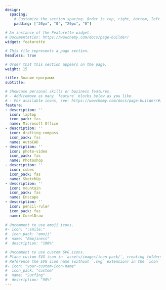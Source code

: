 ```yaml
---
design:
  spacing:
    # Customize the section spacing. Order is top, right, bottom, left.
    padding: ["20px", "0", "20px", "0"]
    
# An instance of the Featurette widget.
# Documentation: https://wowchemy.com/docs/page-builder/
widget: featurette

# This file represents a page section.
headless: true

# Order that this section appears on the page.
weight: 15

title: Знание программ
subtitle:

# Showcase personal skills or business features.
# - Add/remove as many `feature` blocks below as you like.
# - For available icons, see: https://wowchemy.com/docs/page-builder/#icons
feature:
- description: ''
  icon: laptop
  icon_pack: fas
  name: Microsoft Office
- description: ''
  icon: drafting-compass
  icon_pack: fas
  name: AutoCAD
- description: ''
  icon: photo-video
  icon_pack: fas
  name: Photoshop
- description: ''
  icon: cubes
  icon_pack: fas
  name: SketchUp
- description: ''
  icon: mountain
  icon_pack: fas
  name: Enscape
- description: ''
  icon: pencil-ruler
  icon_pack: fas
  name: CorelDraw
  
# Uncomment to use emoji icons.
#- icon: ":smile:"
#  icon_pack: "emoji"
#  name: "Emojiness"
#  description: "100%"  

# Uncomment to use custom SVG icons.
# Place custom SVG icon in `assets/images/icon-pack/`, creating folders if necessary.
# Reference the SVG icon name (without `.svg` extension) in the `icon` field.
#- icon: "your-custom-icon-name"
#  icon_pack: "custom"
#  name: "Surfing"
#  description: "90%"
---
```

